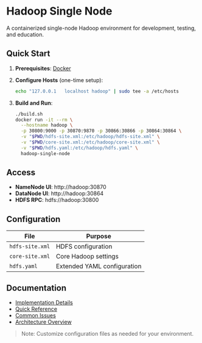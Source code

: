 # Hadoop Single Node

A containerized single-node Hadoop environment for development, testing, and education.

## Quick Start

1. **Prerequisites**: [Docker](https://www.docker.com/get-started)

2. **Configure Hosts** (one-time setup):
   ```bash
   echo "127.0.0.1   localhost hadoop" | sudo tee -a /etc/hosts
   ```

3. **Build and Run**:
   ```bash
   ./build.sh
   docker run -it --rm \
     --hostname hadoop \
     -p 30800:9000 -p 30870:9870 -p 30866:30866 -p 30864:30864 \
     -v "$PWD/hdfs-site.xml:/etc/hadoop/hdfs-site.xml" \
     -v "$PWD/core-site.xml:/etc/hadoop/core-site.xml" \
     -v "$PWD/hdfs.yaml:/etc/hadoop/hdfs.yaml" \
     hadoop-single-node
   ```

## Access

- **NameNode UI**: http://hadoop:30870
- **DataNode UI**: http://hadoop:30864
- **HDFS RPC**: hdfs://hadoop:30800

## Configuration

| File | Purpose |
|------|---------|
| `hdfs-site.xml` | HDFS configuration |
| `core-site.xml` | Core Hadoop settings |
| `hdfs.yaml` | Extended YAML configuration |

## Documentation

- [Implementation Details](implementation_details.md)
- [Quick Reference](quick_reference.md)
- [Common Issues](gotchas.md)
- [Architecture Overview](mental_model.md)

> Note: Customize configuration files as needed for your environment.
